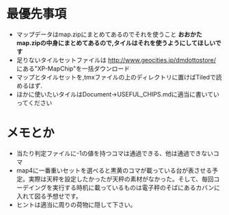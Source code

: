 # 最優先事項

- マップデータはmap.zipにまとめてあるのでそれを使うこと
**おおかたmap.zipの中身にまとめてあるので,タイルはそれを使うようにしてほしいです**
- 足りないタイルセットファイルは http://www.geocities.jp/dmdottostore/ にある"XP-MapChip"を一括ダウンロード
- マップとタイルセットを,tmxファイルの上のディレクトリに置けばTiledで読めるはず.
- ほかに使いたいタイルはDocument->USEFUL_CHIPS.mdに適当に書いていってください

# メモとか

- 当たり判定ファイルに-1の値を持つコマは通過できる、他は通過できないコマ
- map4に一番重いセットを選べると黒黄のコマが載っている台が表させる予定。実際は天秤を設定したかったが天秤の素材がなかった。そして、毎回コーデイングを実行する時机に載っているものは電子秤のそばにあるカバンに入れて図る予想せです。
- ヒントは適当に周りの荷物に隠して下さい。

